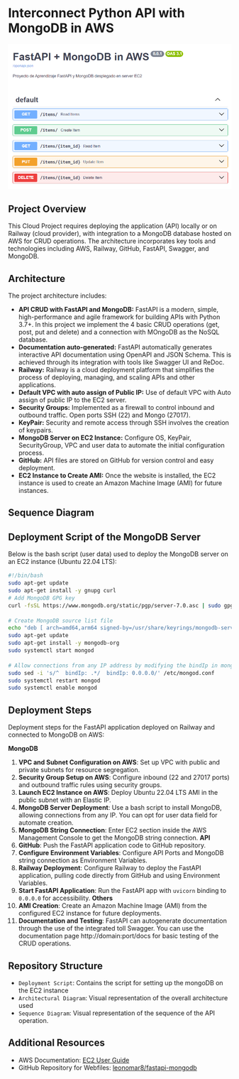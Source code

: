 # Interconnect Python API with MongoDB in AWS


![Alt text](FastAPI_AutoDoc_Swagger.png)

## Project Overview
This Cloud Project requires deploying the application (API) locally or on Railway (cloud provider), with integration to a MongoDB database hosted on AWS for CRUD operations. The architecture incorporates key tools and technologies including AWS, Railway, GitHub, FastAPI, Swagger, and MongoDB.

## Architecture
The project architecture includes:
- **API CRUD with FastAPI and MongoDB:** FastAPI is a modern, simple, high-performance and agile framework for building APIs with Python 3.7+. In this project we implement the 4 basic CRUD operations (get, post, put and delete) and a connection with MOngoDB as the NoSQL database.
- **Documentation auto-generated:** FastAPI automatically generates interactive API documentation using OpenAPI and JSON Schema. This is achieved through its integration with tools like Swagger UI and ReDoc.
- **Railway:** Railway is a cloud deployment platform that simplifies the process of deploying, managing, and scaling APIs and other applications.
- **Default VPC with auto assign of Public IP:** Use of default VPC with Auto assign of public IP to the EC2 server.
- **Security Groups:** Implemented as a firewall to control inbound and outbound traffic. Open ports SSH (22) and Mongo (27017). 
- **KeyPair:** Security and remote access through SSH involves the creation of keypairs.
- **MongoDB Server on EC2 Instance:** Configure OS, KeyPair, SecurityGroup, VPC and user data to automate the initial configuration process.
- **GitHub:** API files are stored on GitHub for version control and easy deployment.
- **EC2 Instance to Create AMI:** Once the website is installed, the EC2 instance is used to create an Amazon Machine Image (AMI) for future instances.

## Sequence Diagram

## Deployment Script of the MongoDB Server
Below is the bash script (user data) used to deploy the MongoDB server on an EC2 instance (Ubuntu 22.04 LTS):

```bash
#!/bin/bash
sudo apt-get update
sudo apt-get install -y gnupg curl
# Add MongoDB GPG key
curl -fsSL https://www.mongodb.org/static/pgp/server-7.0.asc | sudo gpg -o /usr/share/keyrings/mongodb-server-7.0.gpg --dearmor

# Create MongoDB source list file
echo "deb [ arch=amd64,arm64 signed-by=/usr/share/keyrings/mongodb-server-7.0.gpg ] https://repo.mongodb.org/apt/ubuntu jammy/mongodb-org/7.0 multiverse" | sudo tee /etc/apt/sources.list.d/mongodb-org-7.0.list
sudo apt-get update
sudo apt-get install -y mongodb-org
sudo systemctl start mongod

# Allow connections from any IP address by modifying the bindIp in mongod.conf
sudo sed -i 's/^  bindIp: .*/  bindIp: 0.0.0.0/' /etc/mongod.conf
sudo systemctl restart mongod
sudo systemctl enable mongod
```

## Deployment Steps
Deployment steps for the FastAPI application deployed on Railway and connected to MongoDB on AWS:

**MongoDB**
1. **VPC and Subnet Configuration on AWS**: Set up VPC with public and private subnets for resource segregation.
2. **Security Group Setup on AWS**: Configure inbound (22 and 27017 ports) and outbound traffic rules using security groups.
3. **Launch EC2 Instance on AWS**: Deploy Ubuntu 22.04 LTS AMI in the public subnet with an Elastic IP.
4. **MongoDB Server Deployment**: Use a bash script to install MongoDB, allowing connections from any IP. You can opt for user data field for automate creation.
5. **MongoDB String Connection**: Enter EC2 section inside the AWS Management Console to get the MongoDB string connection.
**API**
6. **GitHub**: Push the FastAPI application code to GitHub repository.
7. **Configure Environment Variables**: Configure API Ports and MongoDB string connection as Environment Variables.
8. **Railway Deployment**: Configure Railway to deploy the FastAPI application, pulling code directly from GitHub and using Environment Variables.
9. **Start FastAPI Application**: Run the FastAPI app with `uvicorn` binding to `0.0.0.0` for accessibility.
**Others**
10. **AMI Creation**: Create an Amazon Machine Image (AMI) from the configured EC2 instance for future deployments.
11. **Documentation and Testing**: FastAPI can autogenerate documentation through the use of the integrated toll Swagger. You can use the documentation page http://domain:port/docs for basic testing of the CRUD operations.

## Repository Structure
- `Deployment Script`: Contains the script for setting up the mongoDB on the EC2 instance
- `Architectural Diagram`: Visual representation of the overall architecture used
- `Sequence Diagram`: Visual representation of the sequence of the API operation.

## Additional Resources
- AWS Documentation: [EC2 User Guide](https://docs.aws.amazon.com/ec2/index.html)
- GitHub Repository for Webfiles: [leonomar8/fastapi-mongodb](https://github.com/leonomar8/fastapi-mongodb)

